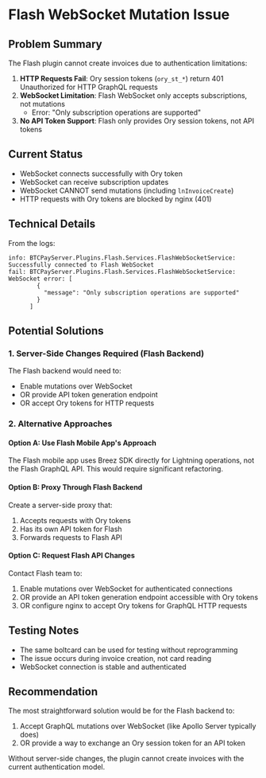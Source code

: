 # Flash WebSocket Mutation Issue

## Problem Summary
The Flash plugin cannot create invoices due to authentication limitations:

1. **HTTP Requests Fail**: Ory session tokens (`ory_st_*`) return 401 Unauthorized for HTTP GraphQL requests
2. **WebSocket Limitation**: Flash WebSocket only accepts subscriptions, not mutations
   - Error: "Only subscription operations are supported"
3. **No API Token Support**: Flash only provides Ory session tokens, not API tokens

## Current Status
- WebSocket connects successfully with Ory token
- WebSocket can receive subscription updates
- WebSocket CANNOT send mutations (including `lnInvoiceCreate`)
- HTTP requests with Ory tokens are blocked by nginx (401)

## Technical Details
From the logs:
```
info: BTCPayServer.Plugins.Flash.Services.FlashWebSocketService: Successfully connected to Flash WebSocket
fail: BTCPayServer.Plugins.Flash.Services.FlashWebSocketService: WebSocket error: [
        {
          "message": "Only subscription operations are supported"
        }
      ]
```

## Potential Solutions

### 1. Server-Side Changes Required (Flash Backend)
The Flash backend would need to:
- Enable mutations over WebSocket
- OR provide API token generation endpoint
- OR accept Ory tokens for HTTP requests

### 2. Alternative Approaches

#### Option A: Use Flash Mobile App's Approach
The Flash mobile app uses Breez SDK directly for Lightning operations, not the Flash GraphQL API.
This would require significant refactoring.

#### Option B: Proxy Through Flash Backend
Create a server-side proxy that:
1. Accepts requests with Ory tokens
2. Has its own API token for Flash
3. Forwards requests to Flash API

#### Option C: Request Flash API Changes
Contact Flash team to:
1. Enable mutations over WebSocket for authenticated connections
2. OR provide an API token generation endpoint accessible with Ory tokens
3. OR configure nginx to accept Ory tokens for GraphQL HTTP requests

## Testing Notes
- The same boltcard can be used for testing without reprogramming
- The issue occurs during invoice creation, not card reading
- WebSocket connection is stable and authenticated

## Recommendation
The most straightforward solution would be for the Flash backend to:
1. Accept GraphQL mutations over WebSocket (like Apollo Server typically does)
2. OR provide a way to exchange an Ory session token for an API token

Without server-side changes, the plugin cannot create invoices with the current authentication model.